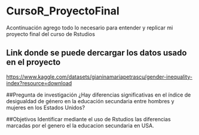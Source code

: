 # CursoR_ProyectoFinal
Acontinuación agrego todo lo necesario para entender y replicar mi proyecto final del curso de Rstudios


## Link donde se puede dercargar los datos usado en el proyecto
https://www.kaggle.com/datasets/gianinamariapetrascu/gender-inequality-index?resource=download

##Pregunta de investigación
¿Hay diferencias significativas en el índice de desigualdad de género en la educación secundaria entre hombres y mujeres en los Estados Unidos?

##Objetivos
Identificar mediante el uso de Rstudios las diferencias marcadas por el genero el la educacion secundaria en USA. 

